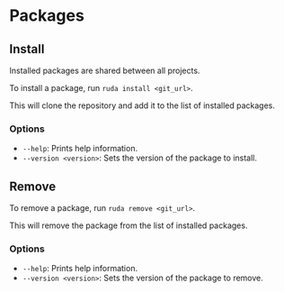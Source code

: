 # Packages

## Install

Installed packages are shared between all projects.

To install a package, run `ruda install <git_url>`.

This will clone the repository and add it to the list of installed packages.

### Options

- `--help`: Prints help information.
- `--version <version>`: Sets the version of the package to install.

## Remove

To remove a package, run `ruda remove <git_url>`.

This will remove the package from the list of installed packages.

### Options

- `--help`: Prints help information.
- `--version <version>`: Sets the version of the package to remove.